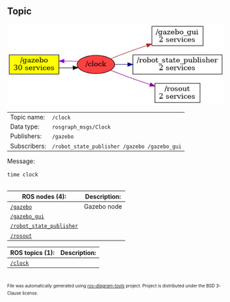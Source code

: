 <!--
File was automatically generated using 'ros-diagram-tools' project.
Project is distributed under the BSD 3-Clause license.
-->

## Topic

[![/clock](t__clock.png "/clock")](t__clock.png)

|     |     |
| --- | --- |
| Topic name: | `/clock` |
| Data type: | `rosgraph_msgs/Clock` |
| Publishers: | `/gazebo` |
| Subscribers: | `/robot_state_publisher /gazebo /gazebo_gui` |

Message:
```
time clock


```


| ROS nodes (4): | Description: |
| -------------- | ------------ |
| [`/gazebo`](n__gazebo.md) | Gazebo node |
| [`/gazebo_gui`](n__gazebo_gui.md) |  |
| [`/robot_state_publisher`](n__robot_state_publisher.md) |  |
| [`/rosout`](n__rosout.md) |  |

| ROS topics (1): | Description: |
| --------------- | ------------ |
| [`/clock`](t__clock.md) |  |


</br>
<font size="1">
File was automatically generated using <a href="https://github.com/anetczuk/ros-diagram-tools"><i>ros-diagram-tools</i></a> project.
Project is distributed under the BSD 3-Clause license.
</font>
